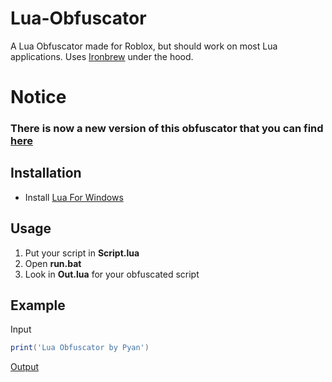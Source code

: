# Lua-Obfuscator

A Lua Obfuscator made for Roblox, but should work on most Lua applications. Uses [Ironbrew](https://github.com/Trollicus/ironbrew-2) under the hood.

# **Notice**
### **There is now a new version of this obfuscator that you can find [here](https://github.com/PY44N/LuaObfuscatorV2/)**

## Installation

- Install [Lua For Windows](https://github.com/rjpcomputing/luaforwindows/releases/)

## Usage

1. Put your script in **Script.lua**
2. Open **run.bat**
3. Look in **Out.lua** for your obfuscated script

## Example

Input

```lua
print('Lua Obfuscator by Pyan')
```

[Output](https://github.com/PY44N/Lua-Obfuscator/raw/master/Example.lua)
